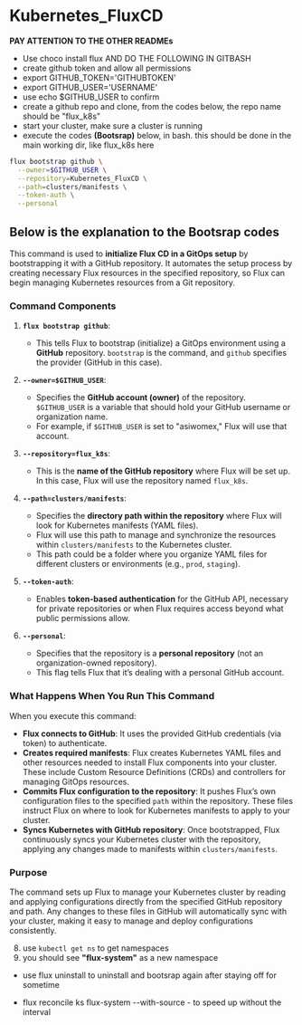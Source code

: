 # Kubernetes_FluxCD
**PAY ATTENTION TO THE OTHER READMEs**

- Use choco install flux AND DO THE FOLLOWING IN GITBASH
- create github token and allow all permissions
- export GITHUB_TOKEN='GITHUBTOKEN'
- export GITHUB_USER='USERNAME'
- use echo $GITHUB_USER to confirm
- create a github repo and clone, from the codes below, the repo name should be "flux_k8s"
- start your cluster, make sure a cluster is running
- execute the codes **(Bootsrap)** below, in bash. this should be done in the main working dir, like flux_k8s here

```bash
flux bootstrap github \
  --owner=$GITHUB_USER \
  --repository=Kubernetes_FluxCD \
  --path=clusters/manifests \
  --token-auth \
  --personal
```

## **Below is the explanation to the Bootsrap codes**

This command is used to **initialize Flux CD in a GitOps setup** by bootstrapping it with a GitHub repository. It automates the setup process by creating necessary Flux resources in the specified repository, so Flux can begin managing Kubernetes resources from a Git repository.

### Command Components

1. **`flux bootstrap github`**:
   - This tells Flux to bootstrap (initialize) a GitOps environment using a **GitHub** repository. `bootstrap` is the command, and `github` specifies the provider (GitHub in this case).

2. **`--owner=$GITHUB_USER`**:
   - Specifies the **GitHub account (owner)** of the repository. `$GITHUB_USER` is a variable that should hold your GitHub username or organization name.
   - For example, if `$GITHUB_USER` is set to "asiwomex," Flux will use that account.

3. **`--repository=flux_k8s`**:
   - This is the **name of the GitHub repository** where Flux will be set up. In this case, Flux will use the repository named `flux_k8s`.

4. **`--path=clusters/manifests`**:
   - Specifies the **directory path within the repository** where Flux will look for Kubernetes manifests (YAML files).
   - Flux will use this path to manage and synchronize the resources within `clusters/manifests` to the Kubernetes cluster.
   - This path could be a folder where you organize YAML files for different clusters or environments (e.g., `prod`, `staging`).

5. **`--token-auth`**:
   - Enables **token-based authentication** for the GitHub API, necessary for private repositories or when Flux requires access beyond what public permissions allow.

6. **`--personal`**:
   - Specifies that the repository is a **personal repository** (not an organization-owned repository).
   - This flag tells Flux that it’s dealing with a personal GitHub account.

### What Happens When You Run This Command
When you execute this command:
- **Flux connects to GitHub**: It uses the provided GitHub credentials (via token) to authenticate.
- **Creates required manifests**: Flux creates Kubernetes YAML files and other resources needed to install Flux components into your cluster. These include Custom Resource Definitions (CRDs) and controllers for managing GitOps resources.
- **Commits Flux configuration to the repository**: It pushes Flux’s own configuration files to the specified `path` within the repository. These files instruct Flux on where to look for Kubernetes manifests to apply to your cluster.
- **Syncs Kubernetes with GitHub repository**: Once bootstrapped, Flux continuously syncs your Kubernetes cluster with the repository, applying any changes made to manifests within `clusters/manifests`.

### Purpose
The command sets up Flux to manage your Kubernetes cluster by reading and applying configurations directly from the specified GitHub repository and path. Any changes to these files in GitHub will automatically sync with your cluster, making it easy to manage and deploy configurations consistently.


8. use `kubectl get ns` to get namespaces
9. you should see **"flux-system"** as a new namespace

- use flux uninstall to uninstall and bootsrap again after staying off for sometime

- flux reconcile ks flux-system --with-source - to speed up without the interval
